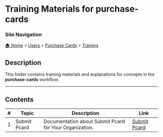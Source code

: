 <!-- description: Documentation about Training -->
# Training Materials for purchase-cards

### Site Navigation
[🏠 Home](../../../README.md) > [Users](../../README.md) > [Purchase Cards](../README.md) > [Training](README.md)

## Description

This folder contains training materials and explanations for concepts in the **purchase-cards** workflow.

---

## Contents

| **#** | **Topic** | **Description** | **Link** |
|---|---|---|---|
| 1 | Submit Pcard | Documentation about Submit Pcard for Your Organization. | [Submit Pcard](submit-pcard.md) |
